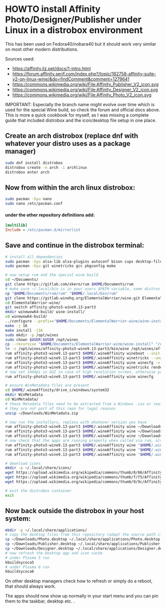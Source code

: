 # HOWTO install Affinity Photo/Designer/Publisher under Linux in a distrobox environment

This has been used on Fedora40/nobara40 but it should work very similar on most other modern distributions.

Sources used:
- https://affinity.liz.pet/docs/1-intro.html
- https://forum.affinity.serif.com/index.php?/topic/182758-affinity-suite-v2-on-linux-wine/&do=findComment&comment=1279641
- https://commons.wikimedia.org/wiki/File:Affinity_Publisher_V2_icon.svg
- https://commons.wikimedia.org/wiki/File:Affinity_Designer_V2_icon.svg
- https://commons.wikimedia.org/wiki/File:Affinity_Photo_V2_icon.svg

IMPORTANT: Especially the branch name might evolve over time
which is used for the special Wine build, so check the forum and official docs above. This is more a quick cookbook for myself, as I was missing a complete guide that included distrobox and the icon/desktop file setup in one place.


## Create an arch distrobox (replace dnf with whatever your distro uses as a package manager)
```sh
sudo dnf install distrobox
distrobox create -n arch -i archlinux
distrobox enter arch
```

## Now from within the arch linux distrobox:
```sh
sudo pacman -Syu nano
sudo nano /etc/pacman.conf
```

#### under the other repository definitions add:
```ini
[multilib]
Include = /etc/pacman.d/mirrorlist
```

## Save and continue in the distrobox terminal:
```sh
# install all dependencies
sudo pacman -Syu alsa-lib alsa-plugins autoconf bison cups desktop-file-utils flex fontconfig freetype2 gcc-libs gettext gnutls gst-plugins-bad gst-plugins-base gst-plugins-base-libs gst-plugins-good gst-plugins-ugly libcups libgphoto2 libpcap libpulse libunwind libxcomposite libxcursor libxi libxinerama libxkbcommon libxrandr libxxf86vm mesa mesa-libgl mingw-w64-gcc opencl-headers opencl-icd-loader pcsclite perl samba sane sdl2 unixodbc v4l-utils vulkan-headers vulkan-icd-loader wayland wine-gecko wine-mono
sudo pacman -Syu git winetricks gcc pkgconfig make

# now setup rum and the special wine build
cd ~/Documents/
git clone https://gitlab.com/xkero/rum $HOME/Documents/rum
# make sure ~/.local/bin is in your users $PATH variable, some distros do that by default in the .bashrc, some don't
cp "$HOME/Documents/rum/rum" "$HOME/.local/bin/rum"
git clone https://gitlab.winehq.org/ElementalWarrior/wine.git ElementalWarrior-wine
cd ElementalWarrior-wine/
git switch affinity-photo3-wine9.13-part3
mkdir winewow64-build/ wine-install/
cd winewow64-build/
../configure --prefix="$HOME/Documents/ElementalWarrior-wine/wine-install" --enable-archs=i386,x86_64
make -j 16
make install -j16
sudo mkdir -p /opt/wines
sudo chown $USER:$USER /opt/wines
cp --recursive "$HOME/Documents/ElementalWarrior-wine/wine-install" "/opt/wines/affinity-photo3-wine9.13-part3"
ln -s /opt/wines/affinity-photo3-wine9.13-part3/bin/wine /opt/wines/affinity-photo3-wine9.13-part3/bin/wine64
rum affinity-photo3-wine9.13-part3 $HOME/.wineAffinity wineboot --init
rum affinity-photo3-wine9.13-part3 $HOME/.wineAffinity winetricks --unattended dotnet48 corefonts
rum affinity-photo3-wine9.13-part3 $HOME/.wineAffinity wine winecfg -v win11
rum affinity-photo3-wine9.13-part3 $HOME/.wineAffinity winetricks renderer=vulkan
# now set 144dpi in GUI in case of high resolution screen, otherwise you can skip this winecfg step
rum affinity-photo3-wine9.13-part3 $HOME/.wineAffinity wine winecfg

# ensure WinMetadata files are present
cd $HOME/.wineAffinity/drive_c/windows/system32
mkdir WinMetadata
cd WinMetadata/
# these Metadata files need to be extracted from a Windows .iso or real install from C:\Windows\system32\WinMetadata
# they are not part of this repo for legal reasons
unzip ~/Downloads/WinMetadata.zip 

# now run the installers, replace with whatever version you have
rum affinity-photo3-wine9.13-part3 $HOME/.wineAffinity wine ~/Downloads/affinity-designer-msi-2.4.2.exe 
rum affinity-photo3-wine9.13-part3 $HOME/.wineAffinity wine ~/Downloads/affinity-photo-msi-2.4.2.exe 
rum affinity-photo3-wine9.13-part3 $HOME/.wineAffinity wine ~/Downloads/affinity-publisher-msi-2.4.2.exe
# now check that the apps are running properly when called via rum, also sign in to activate your license seat
rum affinity-photo3-wine9.13-part3 $HOME/.wineAffinity wine "$HOME/.wineAffinity/drive_c/Program Files/Affinity/Designer 2/Designer.exe"
rum affinity-photo3-wine9.13-part3 $HOME/.wineAffinity wine "$HOME/.wineAffinity/drive_c/Program Files/Affinity/Publisher 2/Publisher.exe"
rum affinity-photo3-wine9.13-part3 $HOME/.wineAffinity wine "$HOME/.wineAffinity/drive_c/Program Files/Affinity/Photo 2/Photo.exe"

# download icons
mkdir -p ~/.local/share/icons/
wget https://upload.wikimedia.org/wikipedia/commons/thumb/8/86/Affinity_Designer_V2_icon.svg/512px-Affinity_Designer_V2_icon.svg.png -O ~/.local/share/icons/Designer2.png
wget https://upload.wikimedia.org/wikipedia/commons/thumb/f/f5/Affinity_Photo_V2_icon.svg/512px-Affinity_Photo_V2_icon.svg.png -O ~/.local/share/icons/Photo2.png
wget https://upload.wikimedia.org/wikipedia/commons/thumb/9/9c/Affinity_Publisher_V2_icon.svg/512px-Affinity_Publisher_V2_icon.svg.png -O ~/.local/share/icons/Publisher2.png

# exit the distrobox container
exit
```

## Now back outside the distrobox in your host system:
```sh
mkdir -p ~/.local/share/applications/
# copy the desktop files from this repository (adapt the source path if needed)
cp ~/Downloads/Photo.desktop ~/.local/share/applications/Photo.desktop
cp ~/Downloads/Publisher.desktop ~/.local/share/applications/Publisher.desktop
cp ~/Downloads/Designer.desktop ~/.local/share/applications/Designer.desktop
# now refresh the Desktop app and icon cache
# under Plasma 5 run
kbuildsycoca5
# under Plasma 6 run
kbuildsycoca6
```
On other desktop managers check how to refresh or simply do a reboot, that should always work.

The apps should now show up normally in your start menu and you can pin them to the taskbar, desktop etc. .